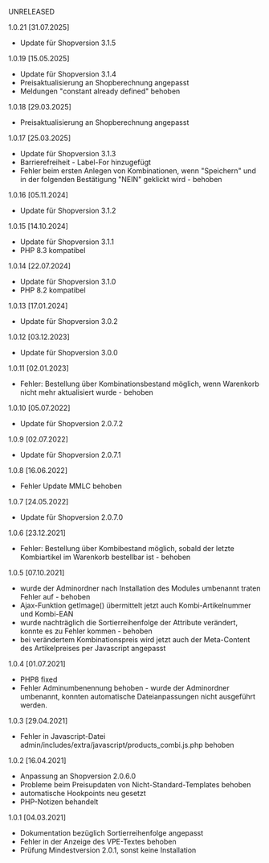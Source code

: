 UNRELEASED


1.0.21 [31.07.2025]
- Update für Shopversion 3.1.5

1.0.19 [15.05.2025]
- Update für Shopversion 3.1.4
- Preisaktualisierung an Shopberechnung angepasst
- Meldungen "constant already defined" behoben

1.0.18 [29.03.2025]
- Preisaktualisierung an Shopberechnung angepasst

1.0.17 [25.03.2025]

- Update für Shopversion 3.1.3
- Barrierefreiheit - Label-For hinzugefügt
- Fehler beim ersten Anlegen von Kombinationen, wenn "Speichern" und in der folgenden Bestätigung "NEIN" geklickt wird - behoben

1.0.16 [05.11.2024]

- Update für Shopversion 3.1.2

1.0.15 [14.10.2024]

- Update für Shopversion 3.1.1
- PHP 8.3 kompatibel

1.0.14 [22.07.2024]

- Update für Shopversion 3.1.0
- PHP 8.2 kompatibel

1.0.13 [17.01.2024]

- Update für Shopversion 3.0.2

1.0.12 [03.12.2023]

- Update für Shopversion 3.0.0

1.0.11 [02.01.2023]

- Fehler: Bestellung über Kombinationsbestand möglich, wenn Warenkorb nicht mehr aktualisiert wurde - behoben

1.0.10 [05.07.2022]

- Update für Shopversion 2.0.7.2

1.0.9 [02.07.2022]

- Update für Shopversion 2.0.7.1

1.0.8 [16.06.2022]

- Fehler Update MMLC behoben

1.0.7 [24.05.2022]

- Update für Shopversion 2.0.7.0

1.0.6 [23.12.2021]

- Fehler: Bestellung über Kombibestand möglich, sobald der letzte Kombiartikel im Warenkorb bestellbar ist - behoben

1.0.5 [07.10.2021]

- wurde der Adminordner nach Installation des Modules umbenannt traten Fehler auf - behoben
- Ajax-Funktion getImage() übermittelt jetzt auch Kombi-Artikelnummer und Kombi-EAN
- wurde nachträglich die Sortierreihenfolge der Attribute verändert, konnte es zu Fehler kommen - behoben
- bei verändertem Kombinationspreis wird jetzt auch der Meta-Content des Artikelpreises per Javascript angepasst

1.0.4 [01.07.2021]

- PHP8 fixed
- Fehler Adminumbenennung behoben - wurde der Adminordner umbenannt, konnten automatische Dateianpassungen nicht ausgeführt werden.

1.0.3 [29.04.2021]

- Fehler in Javascript-Datei admin/includes/extra/javascript/products_combi.js.php behoben

1.0.2 [16.04.2021]

- Anpassung an Shopversion 2.0.6.0
- Probleme beim Preisupdaten von Nicht-Standard-Templates behoben
- automatische Hookpoints neu gesetzt
- PHP-Notizen behandelt

1.0.1 [04.03.2021]

- Dokumentation bezüglich Sortierreihenfolge angepasst
- Fehler in der Anzeige des VPE-Textes behoben
- Prüfung Mindestversion 2.0.1, sonst keine Installation
